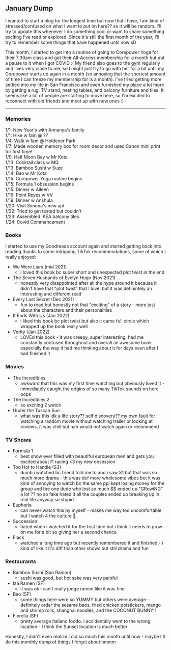 ## January Dump
I wanted to start a blog for the longest time but now that I have, I am kind of stressed/confused on what I want to put on here?? so it will be random. I'll try to update this whenever I do something cool or want to share something exciting I've read or explored. Since it's still the first month of the year, I'll try to remember some things that have happened until now xD

This month, I started to get into a routine of going to Corepower Yoga for their 7:30am class and got their All-Access membership for a month but put a pause to it when I got COVID :( My friend also goes to the gym regularly and lives very close to me, so I might just try to go with her for a bit until my Corepower starts up again in a month (so annoying that the shortest amount of time I can freeze my membership for is a month). I've tried getting more settled into my life in San Francisco and even furnished my place a lot more by getting a rug, TV stand, nesting tables, and balcony furniture and tiles. It seems like a lot of people are starting to move here, so I'm excited to reconnect with old friends and meet up with new ones :) 

---

### Memories
1/1: New Year's with Annanya's family   
1/1: Hike w fam @ ??   
1/4: Walk w fam @ Holdener Park   
1/7: Made wooden memory box for room decor and used Canon mini print for first time!   
1/9: Half Moon Bay w Mr Kota   
1/13: Cocktail class w MQ   
1/13: Bamboo Sushi w Suze   
1/14: Bao w Mr Kota   
1/15: Corepower Yoga routine begins   
1/15: Formula 1 obsession begins   
1/15: Dinner w Aileen  
1/16: Point Reyes w VV   
1/19: Dinner w Anshula   
1/20: Visit Simona's new apt   
1/22: Tried to get tested but couldn't    
1/23: Assembled IKEA balcony tiles   
1/24: Covid Commencement  

### Books
I started to use my Goodreads account again and started getting back into reading thanks to some intriguing TikTok recommendations, some of which I really enjoyed: 
* We Were Liars (mid 2021)
    * i loved this book bc super short and unexpected plot twist in the end
* The Seven Husbands of Evelyn Hugo (Nov 2021)
    * honestly very disappointed after all the hype around it because it didn't have that "plot twist" that I love, but it was definintely an interesting and different read
* Every Last Secret (Dec 2021)
    * fun to read but honestly not that "exciting" of a story - more just about the characters and their personalities
* It Ends With Us (Jan 2022)
    * i liked this book bc plot twist but also it came full circle which wrapped up the book really well
* Verity (Jan 2022) 
    * LOVEd this book - it was creepy, super interesting, had me constantly confused throughout and overall an awesome book especially the way it had me thinking about it for days even after I had finished it

### Movies
* The Incredibles
    * awkward that this was my first time watching but obviously loved it - immediately caught the origins of so many TikTok sounds on here oops
* The Incredibles 2
    * so exciting 2 watch
* Under the Tuscan Sun
    * what was this idk a life story?? self discovery?? my own fault for watching a random movie without watching trailer or looking at reviews. it was chill but nah would not watch again or recommend

### TV Shows
* Formula 1
    * best show ever filled with beautiful european men and gets you excited about f1 racing <3 my new obsession
* Too Hot to Handle (S3)
    * dumb i watched bc friend told me to and i saw S1 but that was so much more drama - this was def more wholesome vibes but it was kind of annoying to watch bc the same ppl kept losing money for the group and the one dude who lost so much $$ ended up "GRowiNG" a lot ?? no so fake hated it all the couples ended up breaking up in real life anyway so stupid
* Euphoria
    * can never watch this by myself - makes me way too uncomfortable but I watch 4 the culture :pray:
* Succession
    * hated when i watched it for the first time but i think it needs to grow on me for a bit so giving her a second chance
* Flack
    * watched a long time ago but recently remembered it and finished - i kind of like it it's diff than other shows but still drama and fun

### Restaurants
* Bamboo Sushi (San Ramon)
    * sushi was good, but hot sake was very painful
* Iza Ramen (SF)
    * it was ok i can't really judge ramen like it was fine
* Bao (SF)
    * some things here were so YUMMY but others were average - definitely order the sesame baos, fried chicken potstickers, mango and shrimp rolls, shanghai noodles, and the COCONUT BUNNY!!
* Fiorella (SF)
    * pretty average italiano foodo. i accidentally went to the wrong location - I think the Sunset location is much better


Honestly, I didn't even realize I did so much this month until now - maybe I'll do this monthly dump of things I forget about hmmm

